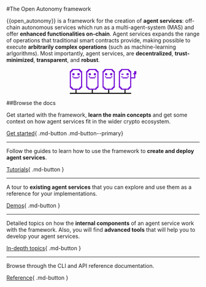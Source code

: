#The Open Autonomy framework




{{open_autonomy}} is a framework for the creation of **agent services**: off-chain
autonomous services which run as a multi-agent-system (MAS) and offer **enhanced functionalities
on-chain**. Agent services expands the range of operations that traditional
smart contracts provide, making possible to execute **arbitrarily complex operations**
(such as machine-learning arlgorithms). Most importantly, agent services, are
**decentralized**, **trust-minimized**, **transparent**, and **robust**.

<img src="./images/agent_service_index_page.svg" alt="Multiplexer of an AEA" class="center" style="display: block; margin-left: auto; margin-right: auto;width:35%;">


##Browse the docs

Get started with the framework, **learn the main concepts** and get some context on how agent services
fit in the wider crypto ecosystem.

[Get started](./get_started/what_is_the_open_autonomy_framework.md){ .md-button .md-button--primary}

------

Follow the guides to learn how to use the framework to **create and deploy agent services**.

[Tutorials](#){ .md-button }

------

A tour to **existing agent services** that you can explore and use them as a reference
for your implementations.

[Demos](#){ .md-button }

------

Detailed topics on how the **internal components** of an agent service work with the
framework.
Also, you will find **advanced tools** that will help you to develop your agent services.

[In-depth topics](#){ .md-button }

------

Browse through the CLI and API reference documentation.

[Reference](#){ .md-button }
